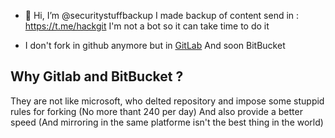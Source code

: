 - 👋 Hi, I’m @securitystuffbackup
I made backup of content send in : https://t.me/hackgit
I'm not a bot so it can take time to do it

- I don't fork in github anymore but in [GitLab](https://gitlab.com/securitystuffbackup) And soon BitBucket

## Why Gitlab and BitBucket ?

They are not like microsoft, who delted repository and impose some stuppid rules for forking (No more thant 240 per day)
And also provide a better speed (And mirroring in the same platforme isn't the best thing in the world)

